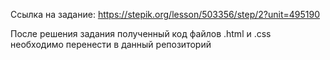 Ссылка на задание: https://stepik.org/lesson/503356/step/2?unit=495190

После решения задания полученный код файлов .html и .css необходимо перенести в данный репозиторий
